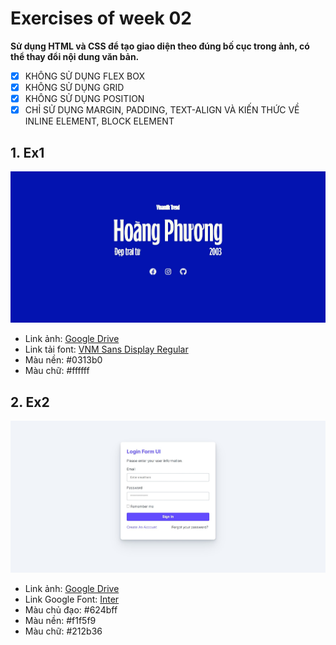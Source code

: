 # Exercises of week 02

**Sử dụng HTML và CSS để tạo giao diện theo đúng bố cục trong ảnh, có thể thay đổi nội dung văn bản.**

- [x] KHÔNG SỬ DỤNG FLEX BOX
- [x] KHÔNG SỬ DỤNG GRID
- [x] KHÔNG SỬ DỤNG POSITION
- [x] CHỈ SỬ DỤNG MARGIN, PADDING, TEXT-ALIGN VÀ KIẾN THỨC VỀ INLINE ELEMENT, BLOCK ELEMENT

## 1. Ex1

![](./w02-ex01.jpeg)

- Link ảnh: [Google Drive](https://drive.google.com/file/d/18BvH2bsnGVgsc-sY29mc3c1p43PdHAdM/view?usp=share_link)
- Link tải font: [VNM Sans Display Regular](https://drive.google.com/file/d/1LHthSn2uOLV5B8SfNTo8MtPJ6nK5UCJZ/view?usp=share_link)
- Màu nền: #0313b0
- Màu chữ: #ffffff

## 2. Ex2

![](./w02-ex02.jpeg)

- Link ảnh: [Google Drive](https://drive.google.com/file/d/1Vec989o8qIQ4rFRqjt6nPmvLb3VunSZk/view?usp=share_link)
- Link Google Font: [Inter](https://fonts.google.com/specimen/Inter)
- Màu chủ đạo: #624bff
- Màu nền: #f1f5f9
- Màu chữ: #212b36
